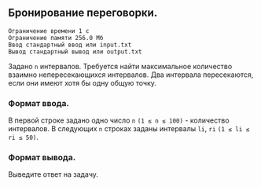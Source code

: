 ## Бронирование переговорки.

```
Ограничение времени 1 с
Ограничение памяти 256.0 Мб
Ввод стандартный ввод или input.txt
Вывод стандартный вывод или output.txt
```

Задано `n` интервалов. Требуется найти максимальное количество взаимно непересекающихся интервалов.
Два интервала пересекаются, если они имеют хотя бы одну общую точку.

### Формат ввода.
В первой строке задано одно число `n` `(1 ≤ n ≤ 100)` - количество интервалов.
В следующих `n` строках заданы интервалы `li`, `ri` `(1 ≤ li ≤ ri ≤ 50)`.

### Формат вывода.
Выведите ответ на задачу.
